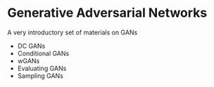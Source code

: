 # Generative Adversarial Networks

A very introductory set of materials on GANs
- DC GANs
- Conditional GANs
- wGANs
- Evaluating GANs
- Sampling GANs